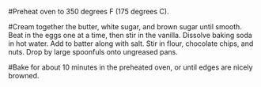#Preheat oven to 350 degrees F (175 degrees C).


#Cream together the butter, white sugar, and brown sugar until smooth. Beat in the eggs one at a time, then stir in the vanilla. Dissolve baking soda in hot water. Add to batter along with salt. Stir in flour, chocolate chips, and nuts. Drop by large spoonfuls onto ungreased pans.


#Bake for about 10 minutes in the preheated oven, or until edges are nicely browned.